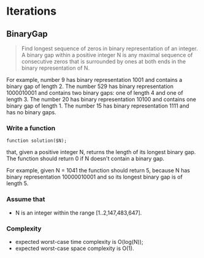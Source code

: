 # Iterations
## BinaryGap
> Find longest sequence of zeros in binary representation of an integer.
A binary gap within a positive integer N is any maximal sequence of consecutive zeros that is surrounded by ones at both ends in the binary representation of N.

For example, number 9 has binary representation 1001 and contains a binary gap of length 2. The number 529 has binary representation 1000010001 and contains two binary gaps: one of length 4 and one of length 3. The number 20 has binary representation 10100 and contains one binary gap of length 1. The number 15 has binary representation 1111 and has no binary gaps.

### Write a function

`function solution($N);`

that, given a positive integer N, returns the length of its longest binary gap. The function should return 0 if N doesn't contain a binary gap.

For example, given N = 1041 the function should return 5, because N has binary representation 10000010001 and so its longest binary gap is of length 5.

### Assume that

- N is an integer within the range [1..2,147,483,647].

### Complexity

- expected worst-case time complexity is O(log(N));
- expected worst-case space complexity is O(1).
